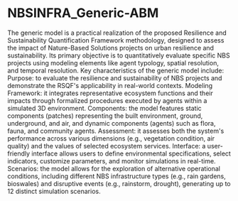 # NBSINFRA_Generic-ABM
The generic model is a practical realization of the proposed Resilience and Sustainability Quantification Framework methodology, designed to assess the impact of Nature-Based Solutions projects on urban resilience and sustainability. Its primary objective is to quantitatively evaluate specific NBS projects using modeling elements like agent typology, spatial resolution, and temporal resolution.
Key characteristics of the generic model include:
Purpose: to evaluate the resilience and sustainability of NBS projects and demonstrate the RSQF's applicability in real-world contexts.
Modeling Framework: it integrates representative ecosystem functions and their impacts through formalized procedures executed by agents within a simulated 3D environment.
Components: the model features static components (patches) representing the built environment, ground, underground, and air, and dynamic components (agents) such as flora, fauna, and community agents.
Assessment: it assesses both the system's performance across various dimensions (e.g., vegetation condition, air quality) and the values of selected ecosystem services.
Interface: a user-friendly interface allows users to define environmental specifications, select indicators, customize parameters, and monitor simulations in real-time.
Scenarios: the model allows for the exploration of alternative operational conditions, including different NBS infrastructure types (e.g., rain gardens, bioswales) and disruptive events (e.g., rainstorm, drought), generating up to 12 distinct simulation scenarios.
